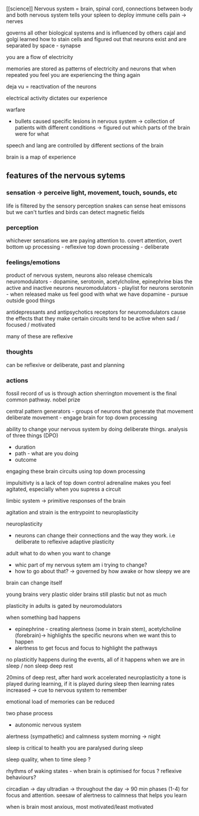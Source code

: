 [[science]]
Nervous system = brain, spinal cord, connections between body and both
nervous system tells your spleen to deploy immune cells
pain -> nerves

governs all other biological systems and is influenced by others
cajal and golgi learned how to stain cells and figured out that neurons exist and are separated by space - synapse

you are a flow of electricity 

memories are stored as patterns of electricity and neurons that when repeated you feel you are experiencing the thing again

deja vu = reactivation of the neurons

electrical activity dictates our experience

warfare
- bullets caused specific lesions in nervous system -> collection of patients with different conditions -> figured out which parts of the brain were for what

speech and lang are controlled by different sections of the brain

brain is a map of experience
## features of the nervous sytems
### sensation -> perceive light, movement, touch, sounds, etc
life is filtered by the sensory perception
snakes can sense heat emissons but we can't
turtles and birds can detect magnetic fields
### perception
whichever sensations we are paying attention to.
covert attention, overt
bottom up processing - reflexive
top down processing - deliberate
### feelings/emotions
product of nervous system, neurons also release chemicals
neuromodulators - dopamine, serotonin, acetylcholine, epinephrine
bias the active and inactive neurons
neuromodulators - playlist for neurons
serotonin - when released make us feel good with what we have
dopamine - pursue outside good things

antidepressants and antipsychotics
receptors for neuromodulators cause the effects that they make
certain circuits tend to be active when sad / focused / motivated

many of these are reflexive
### thoughts
can be reflexive or deliberate, past and planning
### actions
fossil record of us is through action
sherrington movement is the final common pathway. nobel prize

central pattern generators - groups of neurons that generate that movement
deliberate movement - engage brain for top down processing 

ability to change your nervous system by doing deliberate things. analysis of three things (DPO)
- duration
- path - what are you doing
- outcome

engaging these brain circuits using top down processing

impulsitivty is a lack of top down control
adrenaline makes you feel agitated, especially when you supress a circuit

limbic system -> primitive responses of the brain

agitation and strain is the entrypoint to neuroplasticity

neuroplasticity
- neurons can change their connections and the way they work.
i.e deliberate to reflexive
adaptive plasticity

adult what to do when you want to change
- whic part of my nervous sytem am i trying to change?
- how to go about that? -> governed by how awake or how sleepy we are

brain can change itself

young brains very plastic older brains still plastic but not as much

plasticity in adults is gated by neuromodulators

when something bad happens
- epinephrine - creating alertness (some in brain stem), acetylcholine (forebrain)-> highlights the specific neurons
when we want this to happen
- alertness to get focus and focus to highlight the pathways

no plasticitly happens during the events, all of it happens when we are in sleep / non sleep deep rest

20mins of deep rest, after hard work accelerated neuroplasticity
a tone is played during learning, if it is played during sleep then learning rates increased -> cue to nervous system to remember

emotional load of memories can be reduced

two phase process
- autonomic nervous system 

alertness (sympathetic) and calmness system
morning -> night

sleep is critical to health
you are paralysed during sleep 

sleep quality, when to time sleep ? 

rhythms of waking states - when brain is optimised for focus ? reflexive behaviours?

circadian -> day
ultradian -> throughout the day -> 90 min phases (1-4) for focus and attention.
seesaw of alertness to calmness that helps you learn 

when is brain most anxious, most motivated/least motivated